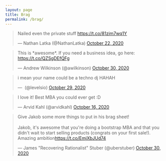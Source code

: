 ```yaml
---
layout: page
title: Brag
permalink: /brag/
---
```


<blockquote class="twitter-tweet" data-dnt="true"><p lang="en" dir="ltr">Nailed even the private stuff <a href="https://t.co/81zim7wq1Y">https://t.co/81zim7wq1Y</a></p>&mdash; Nathan Latka (@NathanLatka) <a href="https://twitter.com/NathanLatka/status/1319320931001663489?ref_src=twsrc%5Etfw">October 22, 2020</a></blockquote> <script async src="https://platform.twitter.com/widgets.js" charset="utf-8"></script> 

<blockquote class="twitter-tweet" data-dnt="true"><p lang="en" dir="ltr">This is *awesome*. If you need a business idea, go here: <a href="https://t.co/QZSgDEfQFg">https://t.co/QZSgDEfQFg</a></p>&mdash; Andrew Wilkinson (@awilkinson) <a href="https://twitter.com/awilkinson/status/1322263313095389184?ref_src=twsrc%5Etfw">October 30, 2020</a></blockquote> <script async src="https://platform.twitter.com/widgets.js" charset="utf-8"></script> 

<blockquote class="twitter-tweet" data-dnt="true"><p lang="en" dir="ltr">i mean your name could be a techno dj HAHAH</p>&mdash; ؜ (@levelsio) <a href="https://twitter.com/levelsio/status/1321828629471469568?ref_src=twsrc%5Etfw">October 29, 2020</a></blockquote> <script async src="https://platform.twitter.com/widgets.js" charset="utf-8"></script>

<blockquote class="twitter-tweet" data-conversation="none" data-dnt="true"><p lang="en" dir="ltr">I love it! Best MBA you could ever get :D</p>&mdash; Arvid Kahl (@arvidkahl) <a href="https://twitter.com/arvidkahl/status/1317065961334329344?ref_src=twsrc%5Etfw">October 16, 2020</a></blockquote> <script async src="https://platform.twitter.com/widgets.js" charset="utf-8"></script>  

<blockquote class="twitter-tweet" data-conversation="none" data-dnt="true"><p lang="en" dir="ltr">Give Jakob some more things to put in his brag sheet!<br><br>Jakob, it&#39;s awesome that you&#39;re doing a bootstrap MBA and that you didn&#39;t wait to start selling products (congrats on your first sale!). Amazing ambition<a href="https://t.co/EmjXbJUd74">https://t.co/EmjXbJUd74</a></p>&mdash; James &quot;Recovering Rationalist&quot; Stuber (@uberstuber) <a href="https://twitter.com/uberstuber/status/1322181062227681280?ref_src=twsrc%5Etfw">October 30, 2020</a></blockquote> <script async src="https://platform.twitter.com/widgets.js" charset="utf-8"></script>

